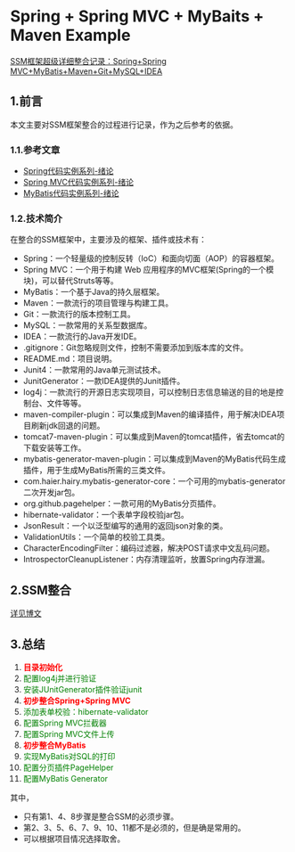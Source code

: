 # Spring + Spring MVC + MyBaits + Maven Example

[SSM框架超级详细整合记录：Spring+Spring MVC+MyBatis+Maven+Git+MySQL+IDEA](http://blog.csdn.net/hanchao5272/article/details/79305666)

## 1.前言
本文主要对SSM框架整合的过程进行记录，作为之后参考的依据。

### 1.1.参考文章

- [Spring代码实例系列-绪论](http://blog.csdn.net/hanchao5272/article/details/78994070)
- [Spring MVC代码实例系列-绪论](http://blog.csdn.net/hanchao5272/article/details/79052074)
- [MyBatis代码实例系列-绪论](http://blog.csdn.net/hanchao5272/article/details/79184189)

### 1.2.技术简介
在整合的SSM框架中，主要涉及的框架、插件或技术有：

- Spring：一个轻量级的控制反转（IoC）和面向切面（AOP）的容器框架。
- Spring MVC：一个用于构建 Web 应用程序的MVC框架(Spring的一个模块)，可以替代Struts等等。
- MyBatis：一个基于Java的持久层框架。
- Maven：一款流行的项目管理与构建工具。
- Git：一款流行的版本控制工具。
- MySQL：一款常用的关系型数据库。
- IDEA：一款流行的Java开发IDE。
- .gitignore：Git忽略规则文件，控制不需要添加到版本库的文件。
- README.md：项目说明。
- Junit4：一款常用的Java单元测试技术。
- JunitGenerator：一款IDEA提供的Junit插件。
- log4j：一款流行的开源日志实现项目，可以控制日志信息输送的目的地是控制台、文件等等。
- maven-compiler-plugin：可以集成到Maven的编译插件，用于解决IDEA项目刷新jdk回退的问题。
- tomcat7-maven-plugin：可以集成到Maven的tomcat插件，省去tomcat的下载安装等工作。
- mybatis-generator-maven-plugin：可以集成到Maven的MyBatis代码生成插件，用于生成MyBatis所需的三类文件。
- com.haier.hairy.mybatis-generator-core：一个可用的mybatis-generator二次开发jar包。
- org.github.pagehelper：一款可用的MyBatis分页插件。
- hibernate-validator：一个表单字段校验jar包。
- JsonResult：一个以泛型编写的通用的返回json对象的类。
- ValidationUtils：一个简单的校验工具类。
- CharacterEncodingFilter：编码过滤器，解决POST请求中文乱码问题。
- IntrospectorCleanupListener：内存清理监听，放置Spring内存泄漏。

## 2.SSM整合

[详见博文](http://blog.csdn.net/hanchao5272/article/details/79305666)

## 3.总结

1. <font color=red>**目录初始化**</font>
2. <font color=green>配置log4j并进行验证</font>
3. <font color=green>安装JUnitGenerator插件验证junit</font>
4. <font color=red>**初步整合Spring+Spring MVC**</font>
5. <font color=green>添加表单校验：hibernate-validator</font>
6. <font color=green>配置Spring MVC拦截器</font>
7. <font color=green>配置Spring MVC文件上传</font>
8. <font color=red>**初步整合MyBatis**</font>
9. <font color=green>实现MyBatis对SQL的打印</font>
10. <font color=green>配置分页插件PageHelper</font>
11. <font color=green>配置MyBatis Generator</font>

其中，

- 只有第1、4、8步骤是整合SSM的必须步骤。
- 第2、3、5、6、7、9、10、11都不是必须的，但是确是常用的。
- 可以根据项目情况选择取舍。